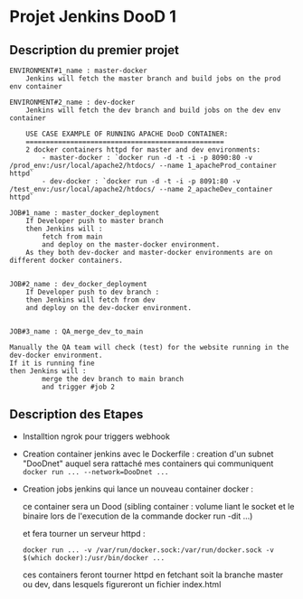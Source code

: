 
# Projet Jenkins DooD 1

## Description du premier projet
    
    ENVIRONMENT#1_name : master-docker
        Jenkins will fetch the master branch and build jobs on the prod env container

    ENVIRONMENT#2_name : dev-docker
        Jenkins will fetch the dev branch and build jobs on the dev env container

        USE CASE EXAMPLE OF RUNNING APACHE DooD CONTAINER:
        =================================================
        2 docker containers httpd for master and dev environments:
            - master-docker : `docker run -d -t -i -p 8090:80 -v /prod_env:/usr/local/apache2/htdocs/ --name 1_apacheProd_container httpd`
            - dev-docker : `docker run -d -t -i -p 8091:80 -v /test_env:/usr/local/apache2/htdocs/ --name 2_apacheDev_container httpd`

    JOB#1_name : master_docker_deployment
        If Developer push to master branch 
        then Jenkins will :
            fetch from main 
            and deploy on the master-docker environment. 
        As they both dev-docker and master-docker environments are on different docker containers.


    JOB#2_name : dev_docker_deployment
        If Developer push to dev branch : 
        then Jenkins will fetch from dev 
        and deploy on the dev-docker environment.


    JOB#3_name : QA_merge_dev_to_main 

    Manually the QA team will check (test) for the website running in the dev-docker environment.
	If it is running fine 
	then Jenkins will :
			merge the dev branch to main branch 
			and trigger #job 2 


## Description des Etapes
- Installtion ngrok pour triggers webhook
- Creation container jenkins avec le Dockerfile : creation d'un subnet "DooDnet" auquel sera rattaché mes containers qui communiquent
    `docker run ... --network=DooDnet ...`
- Creation jobs jenkins qui lance un nouveau container docker : 
    
    ce container sera un Dood (sibling container : volume liant le socket et le binaire lors de l'execution de la commande docker run -dit ...) 
    
    et fera tourner un serveur httpd :
    
    `docker run ... -v /var/run/docker.sock:/var/run/docker.sock -v $(which docker):/usr/bin/docker ...`

    ces containers feront tourner httpd en fetchant soit la branche master ou dev, dans lesquels figureront un fichier index.html





